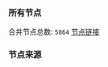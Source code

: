 ### 所有节点
合并节点总数: `5864`
[节点链接](https://github.com/rzhy1/33/raw/master/sub/sub_merge_base64.txt)

### 节点来源
